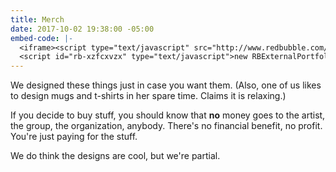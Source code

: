 ```yaml
---
title: Merch
date: 2017-10-02 19:38:00 -05:00
embed-code: |-
  <iframe><script type="text/javascript" src="http://www.redbubble.com/assets/external_portfolio.js"></script>
  <script id="rb-xzfcxvzx" type="text/javascript">new RBExternalPortfolio('www.redbubble.com', 'marchonknoxco', 3, 3).renderIframe();</script></iframe>
---
```


We designed these things just in case you want them. (Also, one of us likes to design mugs and t-shirts in her spare time. Claims it is relaxing.) 

If you decide to buy stuff, you should know that **no** money goes to the artist, the group, the organization, anybody. There's no financial benefit, no profit. You're just paying for the stuff.

We do think the designs are cool, but we're partial.
